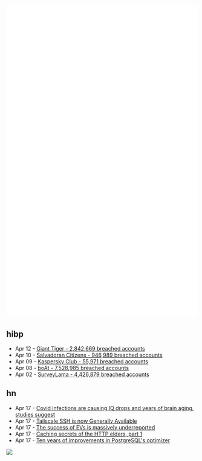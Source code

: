 ![Metrics](https://raw.githubusercontent.com/phixion/phixion/master/metrics.svg)

## hibp

<!--
for https://github.com/phixion/phixion/blob/main/.github/workflows/feeds.yml
-->
<!--START_SECTION:haveibeenpwnd-->
- Apr 12 - [Giant Tiger - 2,842,669 breached accounts](https://haveibeenpwned.com/PwnedWebsites#GiantTiger)
- Apr 10 - [Salvadoran Citizens - 946,989 breached accounts](https://haveibeenpwned.com/PwnedWebsites#SalvadoranCitizens)
- Apr 09 - [Kaspersky Club - 55,971 breached accounts](https://haveibeenpwned.com/PwnedWebsites#KasperskyClub)
- Apr 08 - [boAt - 7,528,985 breached accounts](https://haveibeenpwned.com/PwnedWebsites#boAt)
- Apr 02 - [SurveyLama - 4,426,879 breached accounts](https://haveibeenpwned.com/PwnedWebsites#SurveyLama)
<!--END_SECTION:haveibeenpwnd-->

## hn

<!--
for https://github.com/phixion/phixion/blob/main/.github/workflows/feeds.yml
-->
<!--START_SECTION:hn-->
- Apr 17 - [Covid infections are causing IQ drops and years of brain aging, studies suggest](https://www.cbc.ca/radio/quirks/long-covid-brain-1.7171918)
- Apr 17 - [Tailscale SSH is now Generally Available](https://tailscale.com/blog/tailscale-ssh-ga)
- Apr 17 - [The success of EVs is massively underreported](https://www.evuniverse.io/p/evsales2023)
- Apr 17 - [Caching secrets of the HTTP elders, part 1](https://csvbase.com/blog/8)
- Apr 17 - [Ten years of improvements in PostgreSQL's optimizer](https://rmarcus.info/blog/2024/04/12/pg-over-time.html)
<!--END_SECTION:hn-->

<!--
for https://yhype.me
-->
![](https://hit.yhype.me/github/profile?user_id=13013670)
